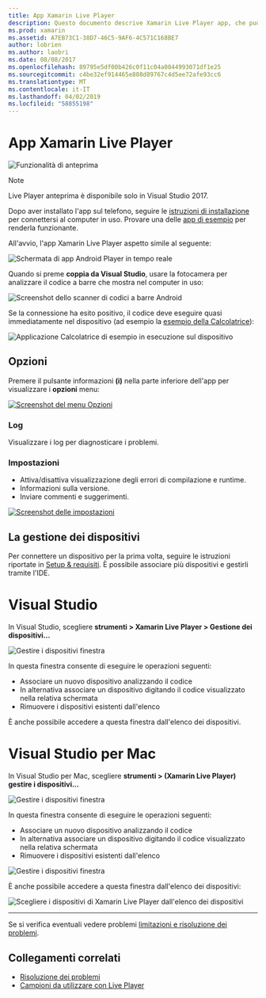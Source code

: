 ```yaml
---
title: App Xamarin Live Player
description: Questo documento descrive Xamarin Live Player app, che può essere utilizzato per visualizzare in anteprima le modifiche al codice in tempo reale nel dispositivo. Viene illustrato il programma di installazione, esempi, i log, impostazioni, gestione dei dispositivi e altro ancora.
ms.prod: xamarin
ms.assetid: A7EB73C1-38D7-46C5-9AF6-4C571C168BE7
author: lobrien
ms.author: laobri
ms.date: 08/08/2017
ms.openlocfilehash: 89795e5df00b426c0f11c04a0844993071df1e25
ms.sourcegitcommit: c4be32ef914465e808d89767c4d5ee72afe93cc6
ms.translationtype: MT
ms.contentlocale: it-IT
ms.lasthandoff: 04/02/2019
ms.locfileid: "58855198"
---
```

# <a name="xamarin-live-player-app"></a>App Xamarin Live Player

![Funzionalità di anteprima](~/media/shared/preview.png)

> [!NOTE]
> Live Player anteprima è disponibile solo in Visual Studio 2017.

Dopo aver installato l'app sul telefono, seguire le [istruzioni di installazione](~/tools/live-player/install.md) per connettersi al computer in uso. Provare una delle [app di esempio](~/tools/live-player/samples.md) per renderla funzionante.

All'avvio, l'app Xamarin Live Player aspetto simile al seguente:

![Schermata di app Android Player in tempo reale](player-images/app-android-sml.png)

Quando si preme **coppia da Visual Studio**, usare la fotocamera per analizzare il codice a barre che mostra nel computer in uso:

![Screenshot dello scanner di codici a barre Android](player-images/scan-android-sml.png)

Se la connessione ha esito positivo, il codice deve eseguire quasi immediatamente nel dispositivo (ad esempio la [esempio della Calcolatrice](https://developer.xamarin.com/samples/mobile/LivePlayer/BasicCalculator)):

![Applicazione Calcolatrice di esempio in esecuzione sul dispositivo](player-images/basic-calculator-sml.png)

## <a name="options"></a>Opzioni

Premere il pulsante informazioni **(i)** nella parte inferiore dell'app per visualizzare i **opzioni** menu:

[![Screenshot del menu Opzioni](player-images/options-sml.png)](player-images/options.png#lightbox)

### <a name="logs"></a>Log

Visualizzare i log per diagnosticare i problemi.

### <a name="settings"></a>Impostazioni

- Attiva/disattiva visualizzazione degli errori di compilazione e runtime.
- Informazioni sulla versione.
- Inviare commenti e suggerimenti.

[![Screenshot delle impostazioni](player-images/settings-sml.png)](player-images/settings.png#lightbox)

## <a name="managing-devices"></a>La gestione dei dispositivi

Per connettere un dispositivo per la prima volta, seguire le istruzioni riportate in [Setup & requisiti](~/tools/live-player/install.md). È possibile associare più dispositivi e gestirli tramite l'IDE.

# [<a name="visual-studio"></a>Visual Studio](#tab/windows)

In Visual Studio, scegliere **strumenti > Xamarin Live Player > Gestione dei dispositivi...**

![Gestire i dispositivi finestra](player-images/manage-tools-menu-vs.png)

In questa finestra consente di eseguire le operazioni seguenti:

- Associare un nuovo dispositivo analizzando il codice
- In alternativa associare un dispositivo digitando il codice visualizzato nella relativa schermata
- Rimuovere i dispositivi esistenti dall'elenco

È anche possibile accedere a questa finestra dall'elenco dei dispositivi.

# [<a name="visual-studio-for-mac"></a>Visual Studio per Mac](#tab/macos)

In Visual Studio per Mac, scegliere **strumenti > (Xamarin Live Player) gestire i dispositivi...**

![Gestire i dispositivi finestra](player-images/manage-tools-menu.png)

In questa finestra consente di eseguire le operazioni seguenti:

- Associare un nuovo dispositivo analizzando il codice
- In alternativa associare un dispositivo digitando il codice visualizzato nella relativa schermata
- Rimuovere i dispositivi esistenti dall'elenco

![Gestire i dispositivi finestra](player-images/manage.png)

È anche possibile accedere a questa finestra dall'elenco dei dispositivi:

![Scegliere i dispositivi di Xamarin Live Player dall'elenco dei dispositivi](player-images/manage-device-menu.png)

-----

Se si verifica eventuali vedere problemi [limitazioni e risoluzione dei problemi](~/tools/live-player/troubleshooting.md).

## <a name="related-links"></a>Collegamenti correlati

- [Risoluzione dei problemi](~/tools/live-player/troubleshooting.md)
- [Campioni da utilizzare con Live Player](https://developer.xamarin.com/samples/xamarin-live-player/all/)
